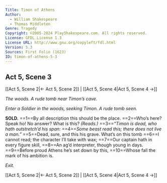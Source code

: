 ```yaml
---
Title: Timon of Athens
Author: 
  - William Shakespeare
  - Thomas Middleton
Genre: Tragedy
Copyright: ©2005-2024 PlayShakespeare.com. All rights reserved.
License: GFDL License 1.3
License URL: http://www.gnu.org/copyleft/fdl.html
Version: 5.3
Sources: First Folio (1623)
ID: timon-of-athens-5-3
---
```


## Act 5, Scene 3
[[Act 5, Scene 2|← Act 5, Scene 2]] | [[Act 5, Scene 4|Act 5, Scene 4 →]]

*The woods. A rude tomb near Timon’s cave.*

*Enter a Soldier in the woods, seeking Timon. A rude tomb seen.*

**SOLD.**
==1==By all description this should be the place.
==2==Who’s here? Speak ho! No answer? What is this?
*(Reads.)*
==3==*“Timon is dead, who hath outstretch’d his span:*
==4==*Some beast read this; there does not live a man.”*
==5==Dead, sure, and this his grave. What’s on this tomb
==6==I cannot read; the character I’ll take with wax;
==7==Our captain hath in every figure skill,
==8==An ag’d interpreter, though young in days.
==9==Before proud Athens he’s set down by this,
==10==Whose fall the mark of his ambition is.

*Exit.*

[[Act 5, Scene 2|← Act 5, Scene 2]] | [[Act 5, Scene 4|Act 5, Scene 4 →]]